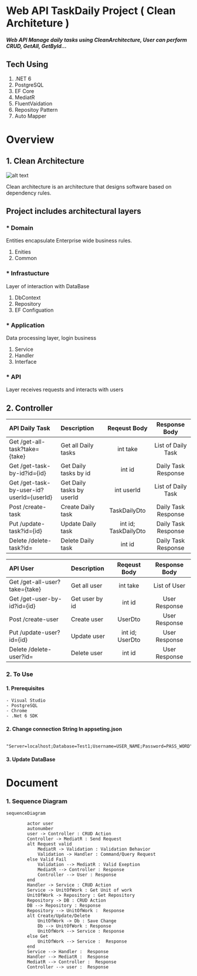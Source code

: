 # Web API TaskDaily Project ( Clean Architeture )
##### Web API Manage daily tasks using CleanArchitecture, User can perform CRUD, GetAll, GetById... ##
## Tech Using
1. .NET 6
2. PostgreSQL
3. EF Core 
4. MediatR
5. FluentVaidation
6. Repositoy Pattern
7. Auto Mapper

# Overview
## 1.   Clean Architecture
![alt text](https://blog.cleancoder.com/uncle-bob/images/2012-08-13-the-clean-architecture/CleanArchitecture.jpg)

Clean architecture is an architecture that designs software based on dependency rules.
## Project includes architectural layers
### * Domain 
Entities encapsulate Enterprise wide business rules. 
1. Enities 
2. Common
### * Infrastucture
Layer of interaction with DataBase
1. DbContext
2. Repository
3. EF Configuation
### * Application
Data processing layer, login business
1. Service
2. Handler
3. Interface
### * API
Layer receives requests and interacts with users

## 2. Controller   



| API Daily Task                               | Description                 | Reqeust Body           | Response Body      |
| :---                                         |    :----                    |   :---:                |  :----:            |
| Get /get-all-task?take={take}                | Get all Daily tasks         |  int take              | List of Daily Task |
| Get /get-task-by-id?id={id}                  | Get Daily tasks by id       |  int id                | Daily Task Response|
| Get /get-task-by-user-id?userId={userId}     | Get Daily tasks by userId   |  int userId            | List of Daily Task |
| Post /create-task                            | Create Daily task           |  TaskDailyDto          | Daily Task Response|
| Put /update-task?id={id}                     | Update Daily task           |  int id; TaskDailyDto  | Daily Task Response|
| Delete /delete-task?id=                      | Delete Daily task           |  int id                |Daily Task Response |


| API User                                     | Description                 | Reqeust Body           | Response Body      |
| :---                                         |    :----                    |   :---:                |  :----:            |
| Get /get-all-user?take={take}                | Get all user                |  int take              | List of User       |
| Get /get-user-by-id?id={id}                  | Get user by id              |  int id                | User Response      |
| Post /create-user                            | Create user                 |  UserDto               | User Response      |
| Put /update-user?id={id}                     | Update user                 |  int id; UserDto       | User Response      |
| Delete /delete-user?id=                      | Delete user                 |  int id                | User Response      |


### 2. To Use
#### 1. Prerequisites 
    - Visual Studio
    - PostgreSQL
    - Chrome
    - .Net 6 SDK
#### 2. Change connection String In appseting.json
     
          "Server=localhost;Database=Test1;Username=USER_NAME;Password=PASS_WORD"
#### 3. Update DataBase
# Document
### 1. Sequence Diagram 
```mermaid
sequenceDiagram
   
        actor user
        autonumber
        user -> Controller : CRUD Action
        Controller -> MediatR : Send Request
        alt Request valid
            MediatR -> Validation : Validation Behavior
            Validation -> Handler : Command/Query Request
        else Valid Fail
            Validation --> MediatR : Valid Exeption
            MediatR --> Controller : Response
            Controller --> User : Response
        end
        Handler -> Service : CRUD Action
        Service -> UnitOfWork : Get Unit of work
        UnitOfWork -> Repository : Get Repository
        Repository -> DB : CRUD Action 
        DB --> Repository : Response
        Repository --> UnitOfWork :  Response 
        alt Create/Update/Delete
            UnitOfWork -> Db : Save Change
            Db --> UnitOfWork : Response
            UnitOfWork --> Service : Response
        else Get
            UnitOfWork --> Service :  Response
        end
        Service --> Handler :  Response
        Handler --> MediatR :  Response
        MediatR --> Controller :  Response
        Controller --> user :  Response 
```
